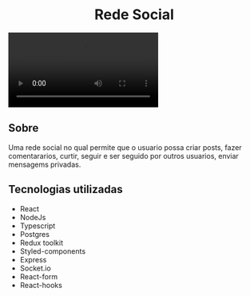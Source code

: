<h1 align="center">Rede Social</h1>
<video src="https://user-images.githubusercontent.com/102832370/205415779-900f7326-50b6-4c66-ac22-d75e00f59d56.mp4"></video>

 ## <h2>Sobre</h2>
 Uma rede social no qual permite que o usuario possa criar posts, fazer comentararios, curtir, seguir e ser seguido por outros usuarios, enviar mensagems privadas.
  
<h2>Tecnologias utilizadas</h2>
 <ul>
  <li>React </li>
  <li>NodeJs </li>
  <li>Typescript </li>
  <li>Postgres </li>
  <li>Redux toolkit </li>
  <li>Styled-components </li>
  <li>Express </li>
  <li>Socket.io </li>
  <li>React-form</li>
  <li>React-hooks</li>
 </ul>
